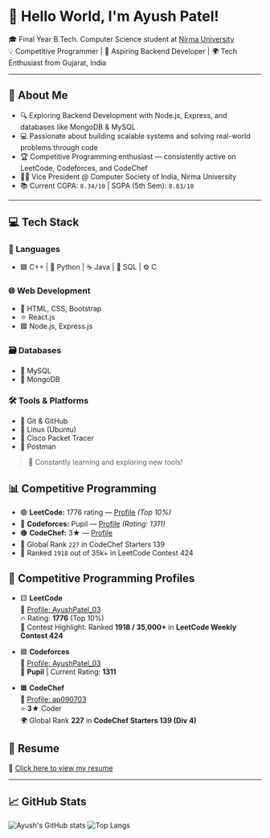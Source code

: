 # 👋 Hello World, I'm Ayush Patel!

🎓 Final Year B.Tech. Computer Science student at [Nirma University](https://nirmauni.ac.in)  
💡 Competitive Programmer | 🚀 Aspiring Backend Developer | 🌍 Tech Enthusiast from Gujarat, India

---

## 🧠 About Me

- 🔍 Exploring Backend Development with Node.js, Express, and databases like MongoDB & MySQL
- 💻 Passionate about building scalable systems and solving real-world problems through code
- 🏆 Competitive Programming enthusiast — consistently active on LeetCode, Codeforces, and CodeChef
- 🧑‍🏫 Vice President @ Computer Society of India, Nirma University
- 📚 Current CGPA: `8.34/10` | SGPA (5th Sem): `8.83/10`

---
## 💻 Tech Stack

### 🧠 Languages
- 🟦 C++ | 🐍 Python | ☕ Java | 🧮 SQL | ⚙️ C

### 🌐 Web Development
- 🎨 HTML, CSS, Bootstrap
- ⚛️ React.js
- 🟩 Node.js, Express.js

### 🗃️ Databases
- 🐬 MySQL
- 🍃 MongoDB

### 🛠️ Tools & Platforms
- 🐙 Git & GitHub
- 🐧 Linux (Ubuntu)
- 📡 Cisco Packet Tracer
- 🧪 Postman

> 🔭 Constantly learning and exploring new tools!

## 📊 Competitive Programming

- 🟢 **LeetCode:** 1776 rating — [Profile](https://leetcode.com/AyushPatel_03/) *(Top 10%)*
- 🔵 **Codeforces:** Pupil — [Profile](https://codeforces.com/profile/AyushPatel_03) *(Rating: 1311)*
- 🟠 **CodeChef:** 3★ — [Profile](https://www.codechef.com/users/ap090703)
- 🏅 Global Rank `227` in CodeChef Starters 139  
- 🧠 Ranked `1918` out of 35k+ in LeetCode Contest 424

## 🧠 Competitive Programming Profiles

- 🟨 **LeetCode**  
  🧩 [Profile: AyushPatel_03](https://leetcode.com/AyushPatel_03/)  
  🔥 Rating: **1776** (Top 10%)  
  🥇 Contest Highlight: Ranked **1918 / 35,000+** in **LeetCode Weekly Contest 424**

- 🟦 **Codeforces**  
  🧠 [Profile: AyushPatel_03](https://codeforces.com/profile/AyushPatel_03)  
  🏅 **Pupil** | Current Rating: **1311**

- 🟧 **CodeChef**  
  🍜 [Profile: ap090703](https://www.codechef.com/users/ap090703)  
  ⭐ **3★** Coder  
  🌍 Global Rank **227** in **CodeChef Starters 139 (Div 4)**


## 📄 Resume

📎 [Click here to view my resume](https://drive.google.com/file/d/1Ck77P0u84YlII_EBj3-02VllUqsfbU6z/view)

---

## 📈 GitHub Stats

![Ayush's GitHub stats](https://github-readme-stats.vercel.app/api?username=ap0309&show_icons=true&theme=tokyonight&hide=prs)
![Top Langs](https://github-readme-stats.vercel.app/api/top-langs/?username=ap0309&layout=compact&theme=tokyonight)